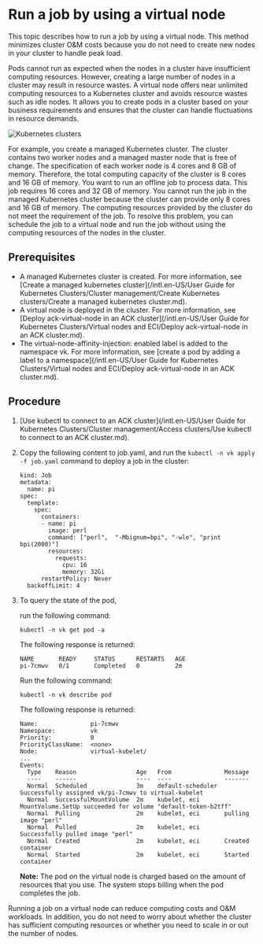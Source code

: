 # Run a job by using a virtual node

This topic describes how to run a job by using a virtual node. This method minimizes cluster O&M costs because you do not need to create new nodes in your cluster to handle peak load.

Pods cannot run as expected when the nodes in a cluster have insufficient computing resources. However, creating a large number of nodes in a cluster may result in resource wastes. A virtual node offers near unlimited computing resources to a Kubernetes cluster and avoids resource wastes such as idle nodes. It allows you to create pods in a cluster based on your business requirements and ensures that the cluster can handle fluctuations in resource demands.

![Kubernetes clusters](https://static-aliyun-doc.oss-accelerate.aliyuncs.com/assets/img/en-US/9152005061/p49860.png)

For example, you create a managed Kubernetes cluster. The cluster contains two worker nodes and a managed master node that is free of change. The specification of each worker node is 4 cores and 8 GB of memory. Therefore, the total computing capacity of the cluster is 8 cores and 16 GB of memory. You want to run an offline job to process data. This job requires 16 cores and 32 GB of memory. You cannot run the job in the managed Kubernetes cluster because the cluster can provide only 8 cores and 16 GB of memory. The computing resources provided by the cluster do not meet the requirement of the job. To resolve this problem, you can schedule the job to a virtual node and run the job without using the computing resources of the nodes in the cluster.

## Prerequisites

-   A managed Kubernetes cluster is created. For more information, see [Create a managed kubernetes cluster](/intl.en-US/User Guide for Kubernetes Clusters/Cluster management/Create Kubernetes clusters/Create a managed kubernetes cluster.md).
-   A virtual node is deployed in the cluster. For more information, see [Deploy ack-virtual-node in an ACK cluster](/intl.en-US/User Guide for Kubernetes Clusters/Virtual nodes and ECI/Deploy ack-virtual-node in an ACK cluster.md).
-   The virtual-node-affinity-injection: enabled label is added to the namespace vk. For more information, see [create a pod by adding a label to a namespace](/intl.en-US/User Guide for Kubernetes Clusters/Virtual nodes and ECI/Deploy ack-virtual-node in an ACK cluster.md).

## Procedure

1.  [Use kubectl to connect to an ACK cluster](/intl.en-US/User Guide for Kubernetes Clusters/Cluster management/Access clusters/Use kubectl to connect to an ACK cluster.md).

2.  Copy the following content to job.yaml, and run the `kubectl -n vk apply -f job.yaml` command to deploy a job in the cluster:

    ```
    kind: Job
    metadata:
      name: pi
    spec:
      template:
        spec:
          containers:
          - name: pi
            image: perl
            command: ["perl",  "-Mbignum=bpi", "-wle", "print bpi(2000)"]
            resources:
              requests:
                cpu: 16
                memory: 32Gi
          restartPolicy: Never
      backoffLimit: 4
    ```

3.  To query the state of the pod,

    run the following command:

    ```
    kubectl -n vk get pod -a
    ```

    The following response is returned:

    ```
    NAME       READY     STATUS      RESTARTS   AGE
    pi-7cmwv   0/1       Completed   0          2m
    ```

    Run the following command:

    ```
    kubectl -n vk describe pod
    ```

    The following response is returned:

    ```
    Name:               pi-7cmwv
    Namespace:          vk
    Priority:           0
    PriorityClassName:  <none>
    Node:               virtual-kubelet/
    ...
    Events:
      Type    Reason                 Age   From               Message
      ----    ------                 ----  ----               -------
      Normal  Scheduled              3m    default-scheduler  Successfully assigned vk/pi-7cmwv to virtual-kubelet
      Normal  SuccessfulMountVolume  2m    kubelet, eci       MountVolume.SetUp succeeded for volume "default-token-b2tff"
      Normal  Pulling                2m    kubelet, eci       pulling image "perl"
      Normal  Pulled                 2m    kubelet, eci       Successfully pulled image "perl"
      Normal  Created                2m    kubelet, eci       Created container
      Normal  Started                2m    kubelet, eci       Started container
    ```

    **Note:** The pod on the virtual node is charged based on the amount of resources that you use. The system stops billing when the pod completes the job.


Running a job on a virtual node can reduce computing costs and O&M workloads. In addition, you do not need to worry about whether the cluster has sufficient computing resources or whether you need to scale in or out the number of nodes.

